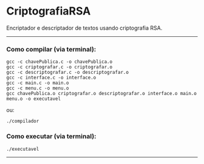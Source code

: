 # CriptografiaRSA
Encriptador e descriptador de textos usando criptografia RSA.

---

### Como compilar (via terminal):

	gcc -c chavePublica.c -o chavePublica.o
	gcc -c criptografar.c -o criptografar.o
	gcc -c descriptografar.c -o descriptografar.o
	gcc -c interface.c -o interface.o
	gcc -c main.c -o main.o
	gcc -c menu.c -o menu.o
	gcc chavePublica.o criptografar.o descriptografar.o interface.o main.o menu.o -o executavel

ou:

	./compilador

### Como executar (via terminal):

	./executavel

---
